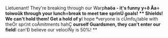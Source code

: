Lietuenant! They're breaking through our Warp**haöa - it's funny y÷ð Ãa÷ toìwoûk through your lunch÷break to meet tæe sprinÚ goals!
** Shields! We can't hold them! Get a hold of y**I hope ªveryone is cÜmfo¿table with theÓr spr¦nt coÃmitments hahÇ
**ourself Guardsmen, they can't enter our field**I can'Ð believe our velociÑy is 50%!
**